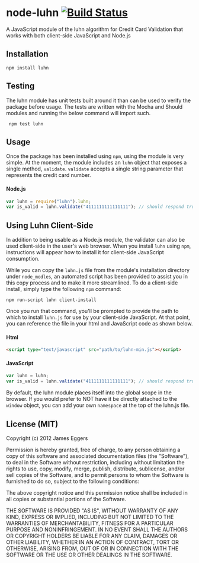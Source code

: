 node-luhn [![Build Status](https://secure.travis-ci.org/JamesEggers1/node-luhn.png)](http://travis-ci.org/JamesEggers1/node-luhn)
=============

A JavaScript module of the luhn algorithm for Credit Card Validation that works with both client-side JavaScript and Node.js 

## Installation ##

    npm install luhn

## Testing ##

The luhn module has unit tests built around it than can be used to verify the package before usage.  The tests are written with the Mocha and Should modules and running the below command will import such.  

     npm test luhn

## Usage ##

Once the package has been installed using `npm`, using the module is very simple.  At the moment, the module includes an `luhn` object that exposes a single method, `validate`.  `validate` accepts a single string parameter that represents the credit card number.

#### Node.js ####

```javascript
var luhn = require("luhn").luhn;
var is_valid = luhn.validate("4111111111111111"); // should respond true.
```

## Using Luhn Client-Side ##
In addition to being usable as a Node.js module, the validator can also be used client-side in the user's web browser.  When you install `luhn` using `npm`, instructions will appear how to install it for client-side JavaScript consumption.

While you can copy the `luhn.js` file from the module's installation directory under `node_modles`, an automated script has been provided to assist you in this copy process and to make it more streamlined.  To do a client-side install, simply type the following `npm` command:

    npm run-script luhn client-install

Once you run that command, you'll be prompted to provide the path to which to install `luhn.js` for use by your client-side JavaScript.  At that point, you can reference the file in your html and JavaScript code as shown below.

#### Html ####

```html
<script type="text/javascript" src="path/to/luhn-min.js"></script>
```

#### JavaScript ####

```javascript
var luhn = luhn;
var is_valid = luhn.validate("4111111111111111"); // should respond true.
```

By default, the luhn module places itself into the global scope in the browser.  If you would prefer to NOT have it be directly attached to the `window` object, you can add your own `namespace` at the top of the luhn.js file.

## License (MIT) ##

Copyright (c) 2012 James Eggers

Permission is hereby granted, free of charge, to any person obtaining a copy of this software and associated documentation files (the "Software"), to deal in the Software without restriction, including without limitation the rights to use, copy, modify, merge, publish, distribute, sublicense, and/or sell copies of the Software, and to permit persons to whom the Software is furnished to do so, subject to the following conditions:

The above copyright notice and this permission notice shall be included in all copies or substantial portions of the Software.

THE SOFTWARE IS PROVIDED "AS IS", WITHOUT WARRANTY OF ANY KIND, EXPRESS OR IMPLIED, INCLUDING BUT NOT LIMITED TO THE WARRANTIES OF MERCHANTABILITY, FITNESS FOR A PARTICULAR PURPOSE AND NONINFRINGEMENT. IN NO EVENT SHALL THE AUTHORS OR COPYRIGHT HOLDERS BE LIABLE FOR ANY CLAIM, DAMAGES OR OTHER LIABILITY, WHETHER IN AN ACTION OF CONTRACT, TORT OR OTHERWISE, ARISING FROM, OUT OF OR IN CONNECTION WITH THE SOFTWARE OR THE USE OR OTHER DEALINGS IN THE SOFTWARE.

